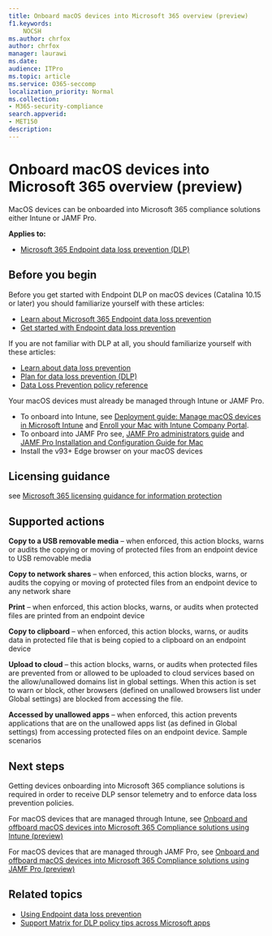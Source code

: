 ```yaml
---
title: Onboard macOS devices into Microsoft 365 overview (preview)
f1.keywords:
    NOCSH
ms.author: chrfox
author: chrfox
manager: laurawi
ms.date:
audience: ITPro
ms.topic: article
ms.service: O365-seccomp
localization_priority: Normal
ms.collection: 
- M365-security-compliance 
search.appverid:
- MET150 
description: 
---
```


# Onboard macOS devices into Microsoft 365 overview (preview)

MacOS devices can be onboarded into Microsoft 365 compliance solutions either Intune or JAMF Pro. 

**Applies to:**

- [Microsoft 365 Endpoint data loss prevention (DLP)](./endpoint-dlp-learn-about.md)
<!--- [Insider risk management](insider-risk-management.md#learn-about-insider-risk-management-in-microsoft-365)-->

## Before you begin

Before you get started with Endpoint DLP on macOS devices (Catalina 10.15 or later) you should familiarize yourself with these articles:

- [Learn about Microsoft 365 Endpoint data loss prevention](endpoint-dlp-learn-about.md#learn-about-microsoft-365-endpoint-data-loss-prevention)
- [Get started with Endpoint data loss prevention](endpoint-dlp-getting-started.md#get-started-with-endpoint-data-loss-prevention)

If you are not familiar with DLP at all, you should familiarize yourself with these articles:

- [Learn about data loss prevention](dlp-learn-about-dlp.md#learn-about-data-loss-prevention)
- [Plan for data loss prevention (DLP)](dlp-overview-plan-for-dlp.md#plan-for-data-loss-prevention-dlp)
- [Data Loss Prevention policy reference](dlp-policy-reference.md#data-loss-prevention-policy-reference)

Your macOS devices must already be managed through Intune or JAMF Pro. 
- To onboard into Intune, see [Deployment guide: Manage macOS devices in Microsoft Intune](https://docs.microsoft.com/en-us/mem/intune/fundamentals/deployment-guide-platform-macos) and [Enroll your Mac with Intune Company Portal](/mem/intune/user-help/enroll-your-device-in-intune-macos-cp). 
- To onboard into JAMF Pro see, [JAMF Pro administrators guide](https://www.jamf.com/resources/product-documentation/jamf-pro-administrators-guide/) and [JAMF Pro Installation and Configuration Guide for Mac](https://www.jamf.com/resources/product-documentation/jamf-pro-installation-guide-for-mac/)
- Install the v93+ Edge browser on your macOS devices 

## Licensing guidance

see [Microsoft 365 licensing guidance for information protection](https://docs.microsoft.com/en-us/office365/servicedescriptions/microsoft-365-service-descriptions/microsoft-365-tenantlevel-services-licensing-guidance/microsoft-365-security-compliance-licensing-guidance#information-protection)

## Supported actions 

**Copy to a USB removable media** – when enforced, this action blocks, warns or audits the copying or moving of protected files from an endpoint device to USB removable media 

**Copy to network shares** – when enforced, this action blocks, warns, or audits the copying or moving of protected files from an endpoint device to any network share 

**Print** – when enforced, this action blocks, warns, or audits when protected files are printed from an endpoint device 

**Copy to clipboard** – when enforced, this action blocks, warns, or audits data in protected file that is being copied to a clipboard on an endpoint device 

**Upload to cloud** – this action blocks, warns, or audits when protected files are prevented from or allowed to be uploaded to cloud services based on the allow/unallowed domains list in global settings. When this action is set to warn or block, other browsers (defined on unallowed browsers list under Global settings) are blocked from accessing the file. 

**Accessed by unallowed apps** – when enforced, this action prevents applications that are on the unallowed apps list (as defined in Global settings) from accessing protected files on an endpoint device. Sample scenarios 

## Next steps

Getting devices onboarding into Microsoft 365 compliance solutions is required in order to receive DLP sensor telemetry and to enforce data loss prevention policies. 

For macOS devices that are managed through Intune, see [Onboard and offboard macOS devices into Microsoft 365 Compliance solutions using Intune (preview)](device-onboarding-offboarding-macos-intune.md#onboard-and-offboard-macos-devices-into-microsoft-365-compliance-solutions-using-intune-preview)

For macOS devices that are managed through JAMF Pro, see [Onboard and offboard macOS devices into Microsoft 365 Compliance solutions using JAMF Pro (preview)](device-onboarding-offboarding-macos-jamfpro.md#onboard-and-offboard-macos-devices-into-microsoft-365-compliance-solutions-using-jamf-pro-preview)


## Related topics

- [Using Endpoint data loss prevention](endpoint-dlp-using.md#using-endpoint-data-loss-prevention)
- [Support Matrix for DLP policy tips across Microsoft apps](dlp-policy-tips-reference.md#support-matrix-for-dlp-policy-tips-across-microsoft-apps)
